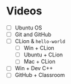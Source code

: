 # Videos

- [ ] Ubuntu OS
- [ ] Git and GitHub
- [ ] CLion & `hello-world`
  - [ ] Win + CLion
  - [ ] Ubuntu + CLion
  - [ ] Mac + CLion
- [ ] Win + Dev C++
- [ ] GitHub + Classroom